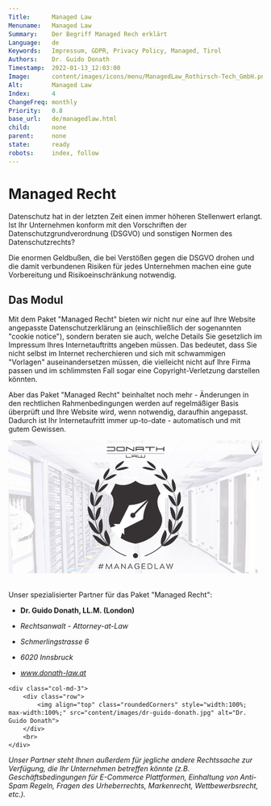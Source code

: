 ```yaml
---
Title:      Managed Law
Menuname:   Managed Law
Summary:    Der Begriff Managed Rech erklärt
Language:   de
Keywords:   Impressum, GDPR, Privacy Policy, Managed, Tirol
Authors:    Dr. Guido Donath
Timestamp:  2022-01-13_12:03:00
Image:      content/images/icons/menu/ManagedLaw_Rothirsch-Tech_GmbH.png
Alt:        Managed Law
Index:      4
ChangeFreq: monthly
Priority:   0.8
base_url:   de/managedlaw.html
child:      none
parent:     none
state:      ready
robots:     index, follow
---
```


# Managed Recht

Datenschutz hat in der letzten Zeit einen immer höheren Stellenwert erlangt. Ist Ihr Unternehmen konform mit den Vorschriften der Datenschutzgrundverordnung (DSGVO) und sonstigen Normen des Datenschutzrechts?

Die enormen Geldbußen, die bei Verstößen gegen die DSGVO drohen und die damit verbundenen Risiken für jedes Unternehmen machen eine gute Vorbereitung und Risikoeinschränkung notwendig.

## Das Modul

Mit dem Paket "Managed Recht" bieten wir nicht nur eine auf Ihre Website angepasste Datenschutzerklärung an (einschließlich der sogenannten "cookie notice"), sondern beraten sie auch, welche Details Sie gesetzlich im Impressum Ihres Internetauftritts angeben müssen. Das bedeutet, dass Sie nicht selbst im Internet recherchieren und sich mit schwammigen "Vorlagen" auseinandersetzen müssen, die vielleicht nicht auf Ihre Firma passen und im schlimmsten Fall sogar eine Copyright-Verletzung darstellen könnten.

Aber das Paket "Managed Recht" beinhaltet noch mehr - Änderungen in den rechtlichen Rahmenbedingungen werden auf regelmäßiger Basis überprüft und Ihre Website wird, wenn notwendig, daraufhin angepasst. Dadurch ist Ihr Internetaufritt immer up-to-date - automatisch und mit gutem Gewissen.

![A coat of arms with a fountain pen as a pattern bordered by a laurel bush. The heading is DonathLaw and under it the words Managed Law](content/images/ManagedLaw.png "Managed Law")
<br>
<br>

Unser spezialisierter Partner für das Paket "Managed Recht":
<!-- Adresse Dr. Guido Donath -->
<div class="row">
    <div class="col-md-7">
        <ul class="guidolist">
            <li class="light-color"><p><b>Dr. Guido Donath, LL.M. (London)</b></p></li>
            <li class="light-color"><p><i>Rechtsanwalt - Attorney-at-Law</i></p></li>
            <li class="light-color"><p><i>Schmerlingstrasse 6</i></p></li>
            <li class="light-color"><p><i>6020 Innsbruck</i></p></li>
            <li class="light-color"><i><a href="www.donath-law.at">www.donath-law.at</a></i></li>
        </ul>
    </div>

    <div class="col-md-3">
        <div class="row">
            <img align="top" class="roundedCorners" style="width:100%; max-width:100%;" src="content/images/dr-guido-donath.jpg" alt="Dr. Guido Donath">
        </div>
        <br>
    </div>
</div>
<!-- Adresse Dr. Guido Donath -->


*Unser Partner steht Ihnen außerdem für jegliche andere Rechtssache zur Verfügung, die Ihr Unternehmen betreffen könnte (z.B. Geschäftsbedingungen für E-Commerce Plattformen, Einhaltung von Anti-Spam Regeln, Fragen des Urheberrechts, Markenrecht, Wettbewerbsrecht, etc.).*
